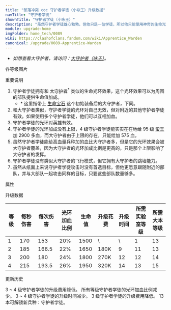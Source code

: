 ```yaml
---
title: "部落冲突 coc 守护者学徒（小咏王）升级数据"
navTitle: "守护者学徒"
shownTitle: "守护者学徒（小咏王）"
description: "虽然守护者学徒雄心勃勃，但他只是一位学徒，所以他只能使用神奇的生命光环和没那么神奇的弹弓助部队一臂之力。"
module: upgrade-home
imgFolder: home_tech/0089
wiki: https://clashofclans.fandom.com/wiki/Apprentice_Warden
canonical: /upgrade/0089-Apprentice-Warden
---
```


- *如想查看大守护者，请访问：[大守护者（咏王）](/upgrade/0202-Grand-Warden)。*

<UnitInfo :folder="$frontmatter.imgFolder" imgSrc="Apprentice_Warden_info.png" :imgAlt="$frontmatter.navTitle" :description="$frontmatter.description" />

<SmallTitle>各等级图片</SmallTitle>

<Panel>
    <UnitImgGroup :folder="$frontmatter.imgFolder">
        <UnitImg imgTitle="1 级" imgSrc="Apprentice_Warden1.png" />
        <UnitImg imgTitle="2 级" imgSrc="Apprentice_Warden2.png" />
        <UnitImg imgTitle="3 级" imgSrc="Apprentice_Warden3.png" />
        <UnitImg imgTitle="4 级" imgSrc="Apprentice_Warden4.png" />
    </UnitImgGroup>
</Panel>

<SmallTitle>重要说明</SmallTitle>

1. 守护者学徒拥有和 [大守护者](/upgrade/0202-Grand-Warden)<sup>*</sup> 类似的生命光环效果，这个光环效果可以为周围的部队提供生命值加成。
   - \* 这里指带上 [生命宝石](/upgrade/0781-Life-Gem) 这个初始装备后的大守护者，下同。
2. 和大守护者类似，守护者学徒的光环对自己无效，但对附近的其他守护者学徒有效。如果使用多个守护者学徒，他们可以互相加血。
3. 守护者学徒的光环对英雄有效。
4. 守护者学徒的光环加成没有上限，4 级守护者学徒能实实在在地给 95 级 [蛮王](/upgrade/0200-Barbarian-King) 加 2900 多血，而大守护者由于上限的存在，只能给加 575 血。
5. 虽然守护者学徒能给高血量兵种加的血比大守护者多，但是它的光环效果会被大守护者覆盖，因为大守护者的光环加成比例是更高的，只是那个上限影响了大守护者的发挥。
6. 守护者学徒没有类似大守护者的飞行模式，但它拥有大守护者的跳墙能力。
7. 虽然从纸面上来说守护者学徒攻击时没有首选目标，但他更愿意跟随附近的部队，并与大部队一起攻击同样的目标，只要这些部队数量够多。

<SmallTitle>属性</SmallTitle>

<UnitProperties>
    <UnitProperty pKey="攻击偏好" pValue="无" />
    <UnitProperty pKey="伤害类型" pValue="单体伤害" />
    <UnitProperty pKey="攻击的目标" pValue="地面和空中目标" />
    <UnitProperty pKey="占据人口" pValue="20" />
    <UnitProperty pKey="移动速度" pValue="2.5 格/秒" />
    <UnitProperty pKey="攻击速度" pValue="0.9 秒/次" />
    <UnitProperty pKey="攻击距离" pValue="5 格" />
    <UnitProperty pKey="光环半径" pValue="7 格" />
    <UnitProperty pKey="所需暗黑训练营等级" pValue="10" />
    <UnitProperty pKey="所需大本等级" pValue="13" />
    <UnitProperty pKey="训练时间" pValue="240" :isTrainingTime="true" />
</UnitProperties>

<SmallTitle>升级数据</SmallTitle>

<script setup>
const tableExtraInfo = [
    {
        "column": 5,
        "type": "cost",
        "gpClass": "research",
        "icon": "Dark_Elixir"
    },
    {
        "column": 6,
        "type": "time",
        "gpClass": "research"
    }
];
</script>

<UnitTable :tableExtraInfo="tableExtraInfo">

| 等级 |  每秒伤害 | 每次伤害 |光环<br>加血比例| 生命值 | 升级花费|  升级时间  |所需<br>实验室等级|所需<br>大本等级|
| ---- |   ----   |   ----  |      ----     |  ---- |  ----   |    ----   |       ----      |      ----     |
|   1  |    170   |   153   |       20%     |  1500 |    \    |      \    |         1       |       13      |
|   2  |    185   |   166.5 |       22%     |  1650 |   180K  |      9    |        11       |       13      |
|   3  |    200   |   180   |       24%     |  1800 |   270K  |     12    |        12       |       14      |
|   4  |    215   |   193.5 |       26%     |  1950 |   320K  |     14    |        13       |       15      |
</UnitTable>

<SmallTitle>更新历史</SmallTitle>

<Timeline>
    <TimelineItem date="2024/06/18">
        <TimelineRow>3 ~ 4 级守护者学徒的升级费用降低。</TimelineRow>
    </TimelineItem>
    <TimelineItem date="2024/03/26">
        <TimelineRow>所有等级守护者学徒的光环加血比例减少。</TimelineRow>
    </TimelineItem>
    <TimelineItem date="2023/12/12">
        <TimelineRow>3 ~ 4 级守护者学徒的升级时间减少。</TimelineRow>
    <TimelineRow>3 级守护者学徒的升级费用降低。</TimelineRow>
    </TimelineItem>
    <TimelineItem date="2023/06/12">
        <TimelineRow>13 本可解锁新兵种：守护者学徒。</TimelineRow>
    </TimelineItem>
    <TimelineItem :historyBottom="true" />
</Timeline>
